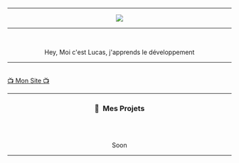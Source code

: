 -----

<p align = "center">
<img src="https://lh3.googleusercontent.com/proxy/L7mGwmJYfeu0NNN8wxZ5gyElMH6OnMN35F8qwcZTV5ReoTnI2TDyn6xUOxdIOuf--yEqa2i4apZ6fXb4YmHRApQdDxGNPGMnjBnWVos0PtM">
</p>

-----
<br>
<p align="center">
  Hey, Moi c'est Lucas, j'apprends le développement
  <br>

-----

  <br>
  <a href="https://lucasldev.ga">📺 Mon Site 📺</a>
  <br>
</p>

-----
### <p align="center">🔨 &nbsp;Mes Projets</p>
<br>
<p align="center">
  <br>
  Soon
</p>

-----
